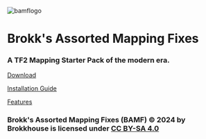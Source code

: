  ![bamflogo](/docs/img/BAMFLOGO2.png)
# Brokk's Assorted Mapping Fixes


### A TF2 Mapping Starter Pack of the modern era.
[Download](https://tf2maps.net/downloads/bamf-brokks-assorted-mapping-fixes.17579/)

[Installation Guide](https://bamf.tf/pack/installation.html)

[Features](https://bamf.tf/pack/features.html)

### Brokk's Assorted Mapping Fixes (BAMF) © 2024 by Brokkhouse is licensed under [CC BY-SA 4.0](https://creativecommons.org/licenses/by-sa/4.0/)
